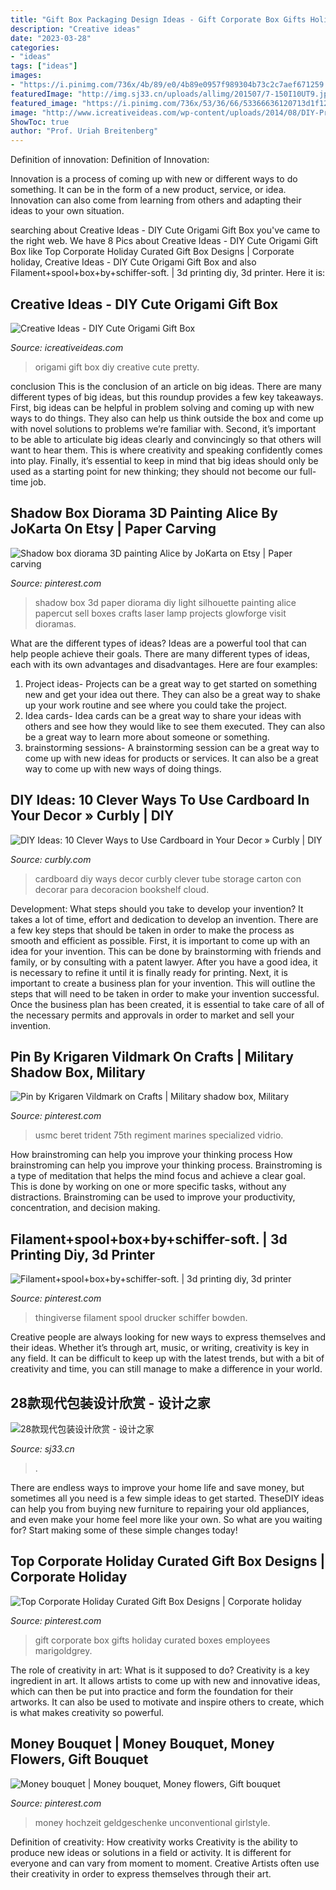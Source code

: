 ```yaml
---
title: "Gift Box Packaging Design Ideas - Gift Corporate Box Gifts Holiday Curated Boxes Employees Marigoldgrey"
description: "Creative ideas"
date: "2023-03-28"
categories:
- "ideas"
tags: ["ideas"]
images:
- "https://i.pinimg.com/736x/4b/89/e0/4b89e0957f989304b73c2c7aef671259.jpg"
featuredImage: "http://img.sj33.cn/uploads/allimg/201507/7-150I10UT9.jpg"
featured_image: "https://i.pinimg.com/736x/53/36/66/53366636120713d1f12ca846118b9a83.jpg"
image: "http://www.icreativeideas.com/wp-content/uploads/2014/08/DIY-Pretty-Origami-Gift-Box.jpg"
ShowToc: true
author: "Prof. Uriah Breitenberg"
---
```



Definition of innovation:
Definition of Innovation: 

Innovation is a process of coming up with new or different ways to do something. It can be in the form of a new product, service, or idea. Innovation can also come from learning from others and adapting their ideas to your own situation.

	

		
searching about Creative Ideas - DIY Cute Origami Gift Box you've came to the right web. We have 8 Pics about Creative Ideas - DIY Cute Origami Gift Box like Top Corporate Holiday Curated Gift Box Designs | Corporate holiday, Creative Ideas - DIY Cute Origami Gift Box and also Filament+spool+box+by+schiffer-soft. | 3d printing diy, 3d printer. Here it is:
		
    
## Creative Ideas - DIY Cute Origami Gift Box

<img loading=lazy src="http://www.icreativeideas.com/wp-content/uploads/2014/08/DIY-Pretty-Origami-Gift-Box.jpg" onerror="this.onerror=null;this.src='https://tse4.mm.bing.net/th?id=OIP.PeAAe6vRBHhxdSjM1BQmHwHaHa&amp;pid=15.1';" alt="Creative Ideas - DIY Cute Origami Gift Box">

_Source: icreativeideas.com_

>origami gift box diy creative cute pretty. 

	

conclusion
This is the conclusion of an article on big ideas. 
There are many different types of big ideas, but this roundup provides a few key takeaways. First, big ideas can be helpful in problem solving and coming up with new ways to do things. They also can help us think outside the box and come up with novel solutions to problems we’re familiar with. 
 Second, it’s important to be able to articulate big ideas clearly and convincingly so that others will want to hear them. This is where creativity and speaking confidently comes into play. Finally, it’s essential to keep in mind that big ideas should only be used as a starting point for new thinking; they should not become our full-time job.

    
## Shadow Box Diorama 3D Painting Alice By JoKarta On Etsy | Paper Carving

<img loading=lazy src="https://i.pinimg.com/736x/95/04/55/9504553c34584fd98b7c6aee0d998484--d-painting-shadow-box.jpg" onerror="this.onerror=null;this.src='https://tse2.mm.bing.net/th?id=OIP.HDVLKZX70xrwlHp-pnaGfAHaJ3&amp;pid=15.1';" alt="Shadow box diorama 3D painting Alice by JoKarta on Etsy | Paper carving">

_Source: pinterest.com_

>shadow box 3d paper diorama diy light silhouette painting alice papercut sell boxes crafts laser lamp projects glowforge visit dioramas. 

	

What are the different types of ideas?
Ideas are a powerful tool that can help people achieve their goals. There are many different types of ideas, each with its own advantages and disadvantages. Here are four examples: 
1. Project ideas- Projects can be a great way to get started on something new and get your idea out there. They can also be a great way to shake up your work routine and see where you could take the project. 
2. Idea cards- Idea cards can be a great way to share your ideas with others and see how they would like to see them executed. They can also be a great way to learn more about someone or something. 
3. brainstorming sessions- A brainstorming session can be a great way to come up with new ideas for products or services. It can also be a great way to come up with new ways of doing things.

    
## DIY Ideas: 10 Clever Ways To Use Cardboard In Your Decor » Curbly | DIY

<img loading=lazy src="http://assets.curbly.com/photos/0000/0016/7366/2.jpg?1376516455" onerror="this.onerror=null;this.src='https://tse2.mm.bing.net/th?id=OIP.O8uUYmcdJub5rL-bqKUxMgHaJ4&amp;pid=15.1';" alt="DIY Ideas: 10 Clever Ways to Use Cardboard in Your Decor » Curbly | DIY">

_Source: curbly.com_

>cardboard diy ways decor curbly clever tube storage carton con decorar para decoracion bookshelf cloud. 

	

Development: What steps should you take to develop your invention?
It takes a lot of time, effort and dedication to develop an invention. There are a few key steps that should be taken in order to make the process as smooth and efficient as possible. First, it is important to come up with an idea for your invention. This can be done by brainstorming with friends and family, or by consulting with a patent lawyer. After you have a good idea, it is necessary to refine it until it is finally ready for printing. Next, it is important to create a business plan for your invention. This will outline the steps that will need to be taken in order to make your invention successful. Once the business plan has been created, it is essential to take care of all of the necessary permits and approvals in order to market and sell your invention.

    
## Pin By Krigaren Vildmark On Crafts | Military Shadow Box, Military

<img loading=lazy src="https://i.pinimg.com/736x/4f/4f/1a/4f4f1a19227a79cc1351df7e74587d8c.jpg" onerror="this.onerror=null;this.src='https://tse2.mm.bing.net/th?id=OIP.Sl14LR4iJxL7-ownVl7qBgHaJB&amp;pid=15.1';" alt="Pin by Krigaren Vildmark on Crafts | Military shadow box, Military">

_Source: pinterest.com_

>usmc beret trident 75th regiment marines specialized vidrio. 

	

How brainstroming can help you improve your thinking process
How brainstroming can help you improve your thinking process. Brainstroming is a type of meditation that helps the mind focus and achieve a clear goal. This is done by working on one or more specific tasks, without any distractions. Brainstroming can be used to improve your productivity, concentration, and decision making.

    
## Filament+spool+box+by+schiffer-soft. | 3d Printing Diy, 3d Printer

<img loading=lazy src="https://i.pinimg.com/736x/53/36/66/53366636120713d1f12ca846118b9a83.jpg" onerror="this.onerror=null;this.src='https://tse3.mm.bing.net/th?id=OIP.dZVWAK5t0H6Fbu7SznAwzAHaL5&amp;pid=15.1';" alt="Filament+spool+box+by+schiffer-soft. | 3d printing diy, 3d printer">

_Source: pinterest.com_

>thingiverse filament spool drucker schiffer bowden. 

	

Creative people are always looking for new ways to express themselves and their ideas. Whether it’s through art, music, or writing, creativity is key in any field. It can be difficult to keep up with the latest trends, but with a bit of creativity and time, you can still manage to make a difference in your world.

    
## 28款现代包装设计欣赏 - 设计之家

<img loading=lazy src="http://img.sj33.cn/uploads/allimg/201507/7-150I10UT9.jpg" onerror="this.onerror=null;this.src='https://tse2.mm.bing.net/th?id=OIP.fbYiIMuz9d34pKkUbQzOSAHaGO&amp;pid=15.1';" alt="28款现代包装设计欣赏 - 设计之家">

_Source: sj33.cn_

>. 

	

There are endless ways to improve your home life and save money, but sometimes all you need is a few simple ideas to get started. TheseDIY ideas can help you from buying new furniture to repairing your old appliances, and even make your home feel more like your own. So what are you waiting for? Start making some of these simple changes today!

    
## Top Corporate Holiday Curated Gift Box Designs | Corporate Holiday

<img loading=lazy src="https://i.pinimg.com/736x/5c/bd/a5/5cbda573b0bc7a000350989e20ff82d7.jpg" onerror="this.onerror=null;this.src='https://tse3.mm.bing.net/th?id=OIP.oSn1KVlUGkP_hycyXKcwIgHaLG&amp;pid=15.1';" alt="Top Corporate Holiday Curated Gift Box Designs | Corporate holiday">

_Source: pinterest.com_

>gift corporate box gifts holiday curated boxes employees marigoldgrey. 

	

The role of creativity in art: What is it supposed to do?
Creativity is a key ingredient in art. It allows artists to come up with new and innovative ideas, which can then be put into practice and form the foundation for their artworks. It can also be used to motivate and inspire others to create, which is what makes creativity so powerful.

    
## Money Bouquet | Money Bouquet, Money Flowers, Gift Bouquet

<img loading=lazy src="https://i.pinimg.com/736x/4b/89/e0/4b89e0957f989304b73c2c7aef671259.jpg" onerror="this.onerror=null;this.src='https://tse2.mm.bing.net/th?id=OIP.ziSrraX8xn6tiZiHxAhGZQHaJ3&amp;pid=15.1';" alt="Money bouquet | Money bouquet, Money flowers, Gift bouquet">

_Source: pinterest.com_

>money hochzeit geldgeschenke unconventional girlstyle. 

	

Definition of creativity: How creativity works
Creativity is the ability to produce new ideas or solutions in a field or activity. It is different for everyone and can vary from moment to moment. Creative Artists often use their creativity in order to express themselves through their art.

